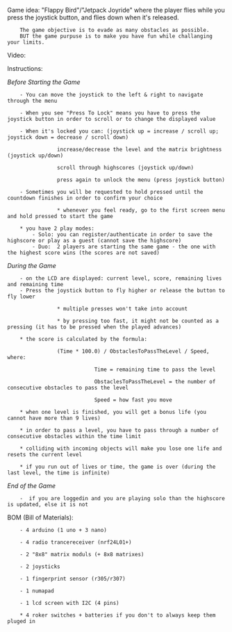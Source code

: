 Game idea: "Flappy Bird"/"Jetpack Joyride" where the player flies while you press the joystick button, and flies down when it's released.

        The game objective is to evade as many obstacles as possible.
        BUT the game purpuse is to make you have fun while challanging your limits.
Video: <TBD>

Instructions:

 *Before Starting the Game*
                    
        - You can move the joystick to the left & right to navigate through the menu
        
        - When you see "Press To Lock" means you have to press the joystick button in order to scroll or to change the displayed value
        
        - When it's locked you can: (joystick up = increase / scroll up; joystick down = decrease / scroll down)
        
                    increase/decrease the level and the matrix brightness (joystick up/down)
                    
                    scroll through highscores (joystick up/down)
                    
                    press again to unlock the menu (press joystick button)
                    
        - Sometimes you will be requested to hold pressed until the countdown finishes in order to confirm your choice
        
                    * whenever you feel ready, go to the first screen menu and hold pressed to start the game
                    
        * you have 2 play modes: 
            - Solo: you can register/authenticate in order to save the highscore or play as a guest (cannot save the highscore)
            - Duo:  2 players are starting the same game - the one with the highest score wins (the scores are not saved)
            
 *During the Game*
 
        - on the LCD are displayed: current level, score, remaining lives and remaining time
        - Press the joystick button to fly higher or release the button to fly lower
        
                    * multiple presses won't take into account
                    
                    * by pressing too fast, it might not be counted as a pressing (it has to be pressed when the played advances)
        
        * the score is calculated by the formula:
        
                    (Time * 100.0) / ObstaclesToPassTheLevel / Speed, where:
                    
                                Time = remaining time to pass the level
                                
                                ObstaclesToPassTheLevel = the number of consecutive obstacles to pass the level
                                
                                Speed = how fast you move 
                                
        * when one level is finished, you will get a bonus life (you cannot have more than 9 lives)
        
        * in order to pass a level, you have to pass through a number of consecutive obstacles within the time limit
        
        * colliding with incoming objects will make you lose one life and resets the current level
        
        * if you run out of lives or time, the game is over (during the last level, the time is infinite)
                    
 *End of the Game*
   
        -  if you are loggedin and you are playing solo than the highscore is updated, else it is not
        
BOM (Bill of Materials):

        - 4 arduino (1 uno + 3 nano)
        
        - 4 radio trancereceiver (nrf24L01+)
        
        - 2 "8x8" matrix moduls (+ 8x8 matrixes)
        
        - 2 joysticks
        
        - 1 fingerprint sensor (r305/r307)
        
        - 1 numapad
        
        - 1 lcd screen with I2C (4 pins)
        
        * 4 roker switches + batteries if you don't to always keep them pluged in
        
   
